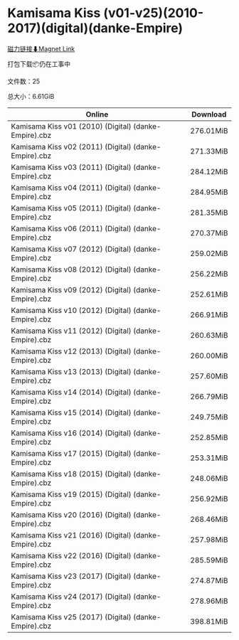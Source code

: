 # Kamisama Kiss (v01-v25)(2010-2017)(digital)(danke-Empire)

[磁力链接⬇Magnet Link](magnet:?xt=urn:btih:4ae6584775f325c3c09746d439a1ff0ee166e927&dn=Kamisama%20Kiss%20%28v01-v25%29%282010-2017%29%28digital%29%28danke-Empire%29)

打包下载📦仍在工事中

文件数：25

总大小：6.61GiB

Online | Download
--- | ---
Kamisama Kiss v01 (2010) (Digital) (danke-Empire).cbz | 276.01MiB
Kamisama Kiss v02 (2011) (Digital) (danke-Empire).cbz | 271.33MiB
Kamisama Kiss v03 (2011) (Digital) (danke-Empire).cbz | 284.12MiB
Kamisama Kiss v04 (2011) (Digital) (danke-Empire).cbz | 284.95MiB
Kamisama Kiss v05 (2011) (Digital) (danke-Empire).cbz | 281.35MiB
Kamisama Kiss v06 (2011) (Digital) (danke-Empire).cbz | 270.37MiB
Kamisama Kiss v07 (2012) (Digital) (danke-Empire).cbz | 259.02MiB
Kamisama Kiss v08 (2012) (Digital) (danke-Empire).cbz | 256.22MiB
Kamisama Kiss v09 (2012) (Digital) (danke-Empire).cbz | 252.61MiB
Kamisama Kiss v10 (2012) (Digital) (danke-Empire).cbz | 266.91MiB
Kamisama Kiss v11 (2012) (Digital) (danke-Empire).cbz | 260.63MiB
Kamisama Kiss v12 (2013) (Digital) (danke-Empire).cbz | 260.00MiB
Kamisama Kiss v13 (2013) (Digital) (danke-Empire).cbz | 257.60MiB
Kamisama Kiss v14 (2014) (Digital) (danke-Empire).cbz | 266.79MiB
Kamisama Kiss v15 (2014) (Digital) (danke-Empire).cbz | 249.75MiB
Kamisama Kiss v16 (2014) (Digital) (danke-Empire).cbz | 252.85MiB
Kamisama Kiss v17 (2015) (Digital) (danke-Empire).cbz | 253.31MiB
Kamisama Kiss v18 (2015) (Digital) (danke-Empire).cbz | 248.06MiB
Kamisama Kiss v19 (2015) (Digital) (danke-Empire).cbz | 256.92MiB
Kamisama Kiss v20 (2016) (Digital) (danke-Empire).cbz | 268.46MiB
Kamisama Kiss v21 (2016) (Digital) (danke-Empire).cbz | 257.98MiB
Kamisama Kiss v22 (2016) (Digital) (danke-Empire).cbz | 285.59MiB
Kamisama Kiss v23 (2017) (Digital) (danke-Empire).cbz | 274.87MiB
Kamisama Kiss v24 (2017) (Digital) (danke-Empire).cbz | 278.96MiB
Kamisama Kiss v25 (2017) (Digital) (danke-Empire).cbz | 398.81MiB
